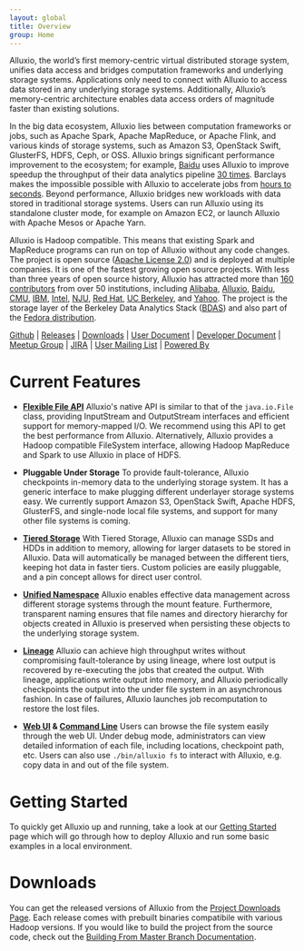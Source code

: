 ```yaml
---
layout: global
title: Overview
group: Home
---
```


Alluxio, the world’s first memory-centric virtual distributed storage system, unifies data access
and bridges computation frameworks and underlying storage systems. Applications only need to connect
with Alluxio to access data stored in any underlying storage systems. Additionally, Alluxio’s
memory-centric architecture enables data access orders of magnitude faster than existing solutions.

In the big data ecosystem, Alluxio lies between computation frameworks or jobs, such as Apache
Spark, Apache MapReduce, or Apache Flink, and various kinds of storage systems, such as Amazon S3,
OpenStack Swift, GlusterFS, HDFS, Ceph, or OSS. Alluxio brings significant performance improvement
to the ecosystem; for example, [Baidu](https://www.baidu.com) uses Alluxio to improve speedup the
throughput of their data analytics pipeline
[30 times](http://www.alluxio.com/assets/uploads/2016/02/Baidu-Case-Study.pdf).
Barclays makes the impossible possible with Alluxio to accelerate jobs from
[hours to seconds](https://dzone.com/articles/Accelerate-In-Memory-Processing-with-Spark-from-Hours-to-Seconds-With-Tachyon).
Beyond performance, Alluxio bridges new workloads with data stored in traditional storage systems.
Users can run Alluxio using its standalone cluster mode, for example on Amazon EC2, or launch
Alluxio with Apache Mesos or Apache Yarn.

Alluxio is Hadoop compatible. This means that existing Spark and MapReduce programs can run on top
of Alluxio without any code changes. The project is open source
([Apache License 2.0](https://github.com/alluxio/alluxio/blob/master/LICENSE)) and is deployed at
multiple companies. It is one of the fastest growing open source projects. With less than three
years of open source history, Alluxio has attracted more than
[160 contributors](https://github.com/alluxio/alluxio/graphs/contributors) from over 50
institutions, including [Alibaba](http://www.alibaba.com), [Alluxio](http://www.alluxio.com/),
[Baidu](https://www.baidu.com), [CMU](https://www.cmu.edu/), [IBM](https://www.ibm.com),
[Intel](http://www.intel.com/), [NJU](http://www.nju.edu.cn/english/), [Red Hat](https://www.redhat.com/),
[UC Berkeley](https://amplab.cs.berkeley.edu/), and [Yahoo](https://www.yahoo.com/).
The project is the storage layer of the Berkeley Data Analytics Stack
([BDAS](https://amplab.cs.berkeley.edu/bdas/)) and also part of the
[Fedora distribution](https://fedoraproject.org/wiki/SIGs/bigdata/packaging).

[Github](https://github.com/alluxio/alluxio/) |
[Releases](http://alluxio.org/releases/) |
[Downloads](http://alluxio.org/downloads/) |
[User Document](Getting-Started.html) |
[Developer Document](Contributing-to-Alluxio.html) |
[Meetup Group](https://www.meetup.com/Alluxio/) |
[JIRA](https://alluxio.atlassian.net/browse/ALLUXIO) |
[User Mailing List](https://groups.google.com/forum/?fromgroups#!forum/alluxio-users) |
[Powered By](Powered-By-Alluxio.html)

# Current Features

* **[Flexible File API](File-System-API.html)** Alluxio's native API is similar to that of the
``java.io.File`` class, providing InputStream and OutputStream interfaces and efficient support for
memory-mapped I/O. We recommend using this API to get the best performance from Alluxio.
Alternatively, Alluxio provides a Hadoop compatible FileSystem interface, allowing Hadoop MapReduce
and Spark to use Alluxio in place of HDFS.

* **Pluggable Under Storage** To provide fault-tolerance, Alluxio checkpoints in-memory data to the
underlying storage system. It has a generic interface to make plugging different underlayer storage
systems easy. We currently support Amazon S3, OpenStack Swift, Apache HDFS, GlusterFS, and
single-node local file systems, and support for many other file systems is coming.

* **[Tiered Storage](Tiered-Storage-on-Alluxio.html)** With Tiered Storage, Alluxio can manage SSDs
and HDDs in addition to memory, allowing for larger datasets to be stored in Alluxio. Data will
automatically be managed between the different tiers, keeping hot data in faster tiers. Custom
policies are easily pluggable, and a pin concept allows for direct user control.

* **[Unified Namespace](Unified-and-Transparent-Namespace.html)** Alluxio enables effective
data management across different storage systems through the mount feature. Furthermore,
transparent naming ensures that file names and directory hierarchy for objects created in Alluxio
is preserved when persisting these objects to the underlying storage system.

* **[Lineage](Lineage-API.html)** Alluxio can achieve high throughput writes without compromising
fault-tolerance by using lineage, where lost output is recovered by re-executing the jobs that
created the output. With lineage, applications write output into memory, and Alluxio periodically
checkpoints the output into the under file system in an asynchronous fashion. In case of failures,
Alluxio launches job recomputation to restore the lost files.

* **[Web UI](Web-Interface.html) & [Command Line](Command-Line-Interface.html)** Users can browse
the file system easily through the web UI. Under debug mode, administrators can view detailed
information of each file, including locations, checkpoint path, etc. Users can also use
``./bin/alluxio fs`` to interact with Alluxio, e.g. copy data in and out of the file system.

# Getting Started

To quickly get Alluxio up and running, take a look at our [Getting Started](Getting-Started.html)
page which will go through how to deploy Alluxio and run some basic examples in a local environment.

# Downloads

You can get the released versions of Alluxio from the
[Project Downloads Page](http://alluxio.org/downloads). Each release comes with prebuilt
binaries compatibile with various Hadoop versions. If you would like to build the project from the
source code, check out the
[Building From Master Branch Documentation](Building-Alluxio-Master-Branch.html).
